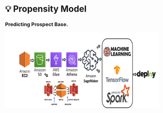 # 💡 Propensity Model
### Predicting Prospect Base.<br>
<p align="center">
  <kbd>
  <img width="700" height="250" src="https://github.com/rjrockzz/propensity-model/blob/master/static/assets/img/pipeline2.png">
  </kbd>  
</p>
